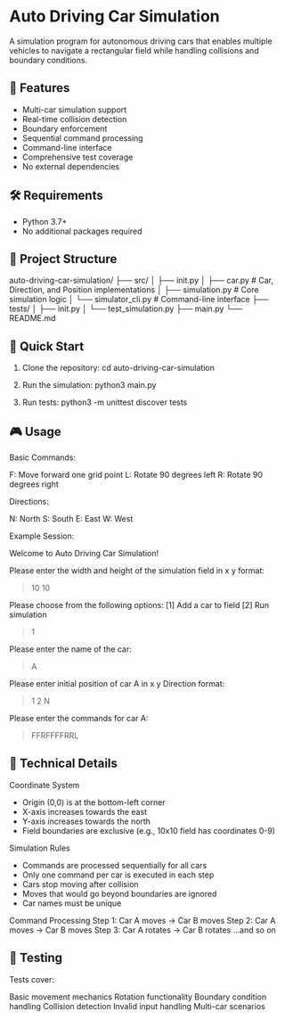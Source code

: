 # Auto Driving Car Simulation

A simulation program for autonomous driving cars that enables multiple vehicles to navigate a rectangular field while handling collisions and boundary conditions.

## 🚀 Features

- Multi-car simulation support
- Real-time collision detection
- Boundary enforcement
- Sequential command processing
- Command-line interface
- Comprehensive test coverage
- No external dependencies

## 🛠️ Requirements

- Python 3.7+
- No additional packages required

## 📁 Project Structure

auto-driving-car-simulation/
├── src/
│   ├── init.py
│   ├── car.py           # Car, Direction, and Position implementations
│   ├── simulation.py    # Core simulation logic
│   └── simulator_cli.py # Command-line interface
├── tests/
│   ├── init.py
│   └── test_simulation.py
├── main.py
└── README.md


## 🚗 Quick Start

1. Clone the repository:
cd auto-driving-car-simulation

2. Run the simulation:
python3 main.py

3. Run tests:
python3 -m unittest discover tests 

## 🎮 Usage
Basic Commands:

F: Move forward one grid point
L: Rotate 90 degrees left
R: Rotate 90 degrees right

Directions:

N: North
S: South
E: East
W: West

Example Session:

Welcome to Auto Driving Car Simulation!

Please enter the width and height of the simulation field in x y format:
> 10 10

Please choose from the following options:
[1] Add a car to field
[2] Run simulation
> 1

Please enter the name of the car:
> A

Please enter initial position of car A in x y Direction format:
> 1 2 N

Please enter the commands for car A:
> FFRFFFFRRL

## 🔧 Technical Details
Coordinate System
- Origin (0,0) is at the bottom-left corner
- X-axis increases towards the east
- Y-axis increases towards the north
- Field boundaries are exclusive (e.g., 10x10 field has coordinates 0-9)

Simulation Rules
- Commands are processed sequentially for all cars
- Only one command per car is executed in each step
- Cars stop moving after collision
- Moves that would go beyond boundaries are ignored
- Car names must be unique

Command Processing
Step 1: Car A moves → Car B moves
Step 2: Car A moves → Car B moves
Step 3: Car A rotates → Car B rotates
...and so on

## 🧪 Testing
Tests cover:

Basic movement mechanics
Rotation functionality
Boundary condition handling
Collision detection
Invalid input handling
Multi-car scenarios





